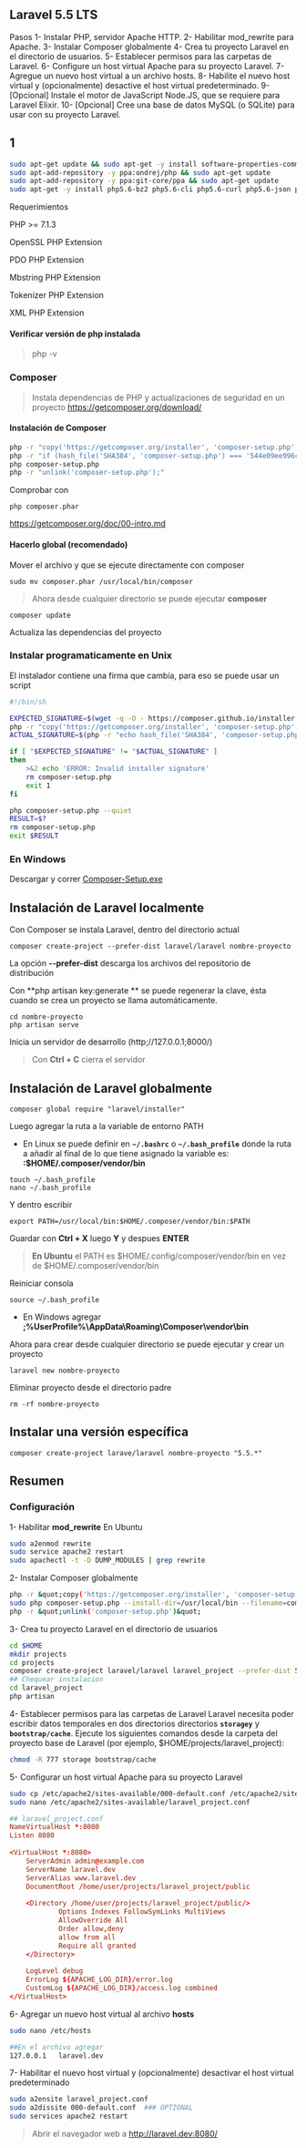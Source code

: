 ## Laravel 5.5 LTS

Pasos
1- Instalar PHP, servidor Apache HTTP.
2- Habilitar mod_rewrite para Apache.
3- Instalar Composer globalmente
4- Crea tu proyecto Laravel en el directorio de usuarios.
5- Establecer permisos para las carpetas de Laravel.
6- Configure un host virtual Apache para su proyecto Laravel.
7- Agregue un nuevo host virtual a un archivo hosts.
8- Habilite el nuevo host virtual y (opcionalmente) desactive el host virtual predeterminado.
9- [Opcional] Instale el motor de JavaScript Node.JS, que se requiere para Laravel Elixir.
10- [Opcional] Cree una base de datos MySQL (o SQLite) para usar con su proyecto Laravel.

## 1
```sh
sudo apt-get update && sudo apt-get -y install software-properties-common python-software-properties
sudo apt-add-repository -y ppa:ondrej/php && sudo apt-get update
sudo apt-add-repository -y ppa:git-core/ppa && sudo apt-get update
sudo apt-get -y install php5.6-bz2 php5.6-cli php5.6-curl php5.6-json php5.6-mbstring php5.6-mcrypt php5.6-mysql php5.6-readline php5.6-sqlite3 php5.6-xml php5.6-xsl php5.6-zip php-xdebug apache2 libapache2-mod-php5.6 git curl
```
Requerimientos

PHP >= 7.1.3

OpenSSL PHP Extension

PDO PHP Extension

Mbstring PHP Extension

Tokenizer PHP Extension

XML PHP Extension

#### Verificar versión de php instalada
>php -v


### Composer 
> Instala dependencias de PHP y actualizaciones de seguridad en un proyecto
<https://getcomposer.org/download/>

#### Instalación de Composer
```sh
php -r "copy('https://getcomposer.org/installer', 'composer-setup.php');"
php -r "if (hash_file('SHA384', 'composer-setup.php') === '544e09ee996cdf60ece3804abc52599c22b1f40f4323403c44d44fdfdd586475ca9813a858088ffbc1f233e9b180f061') { echo 'Installer verified'; } else { echo 'Installer corrupt'; unlink('composer-setup.php'); } echo PHP_EOL;"
php composer-setup.php
php -r "unlink('composer-setup.php');"
```

Comprobar con
```
php composer.phar
```


https://getcomposer.org/doc/00-intro.md

#### Hacerlo global (recomendado)
Mover el archivo y que se ejecute directamente con composer

```
sudo mv composer.phar /usr/local/bin/composer
```

> Ahora desde cualquier directorio se puede ejecutar **composer**
```
composer update
```
Actualiza las dependencias del proyecto


### Instalar programaticamente en Unix
El instalador contiene una firma que cambia, para eso se puede usar un script
```sh
#!/bin/sh

EXPECTED_SIGNATURE=$(wget -q -O - https://composer.github.io/installer.sig)
php -r "copy('https://getcomposer.org/installer', 'composer-setup.php');"
ACTUAL_SIGNATURE=$(php -r "echo hash_file('SHA384', 'composer-setup.php');")

if [ "$EXPECTED_SIGNATURE" != "$ACTUAL_SIGNATURE" ]
then
    >&2 echo 'ERROR: Invalid installer signature'
    rm composer-setup.php
    exit 1
fi

php composer-setup.php --quiet
RESULT=$?
rm composer-setup.php
exit $RESULT
```

### En Windows
Descargar y correr [Composer-Setup.exe](https://getcomposer.org/Composer-Setup.exe)


## Instalación de Laravel localmente
Con Composer se instala Laravel, dentro del directorio actual

```
composer create-project --prefer-dist laravel/laravel nombre-proyecto
```
La opción **--prefer-dist** descarga los archivos del repositorio de distribución

Con **php artisan key:generate ** se puede regenerar la clave, ésta cuando se crea un proyecto se llama automáticamente.

```
cd nombre-proyecto
php artisan serve
```
Inicia un servidor de desarrollo (http;//127.0.0.1;8000/)
> Con **Ctrl + C** cierra el servidor

## Instalación de Laravel globalmente

```
composer global require "laravel/installer"
```

Luego agregar la ruta a la variable de entorno PATH

- En Linux se puede definir en **`~/.bashrc`** o **`~/.bash_profile`** donde la ruta a añadir al final de lo que tiene asignado la variable es: **:$HOME/.composer/vendor/bin**
```
touch ~/.bash_profile
nano ~/.bash_profile
```
Y dentro escribir
```
export PATH=/usr/local/bin:$HOME/.composer/vendor/bin:$PATH
```
Guardar con **Ctrl + X** luego **Y** y despues **ENTER**
> **En Ubuntu** el PATH es $HOME/.config/composer/vendor/bin en vez de $HOME/.composer/vendor/bin

Reiniciar consola
```
source ~/.bash_profile
```

- En Windows agregar **;%UserProfile%\AppData\Roaming\Composer\vendor\bin**


Ahora para crear desde cualquier directorio se puede ejecutar y crear un proyecto

```
laravel new nombre-proyecto
```

Eliminar proyecto desde el directorio padre
```
rm -rf nombre-proyecto
```

## Instalar una versión específica

```
composer create-project larave/laravel nombre-proyecto "5.5.*"
```

## Resumen

### Configuración

1- Habilitar **mod_rewrite**
En Ubuntu
```sh
sudo a2enmod rewrite
sudo service apache2 restart
sudo apachectl -t -D DUMP_MODULES | grep rewrite
```

2- Instalar Composer globalmente
```sh
php -r &quot;copy('https://getcomposer.org/installer', 'composer-setup.php');&quot;
sudo php composer-setup.php --install-dir=/usr/local/bin --filename=composer
php -r &quot;unlink('composer-setup.php')&quot;
```

3- Crea tu proyecto Laravel en el directorio de usuarios
```sh
cd $HOME
mkdir projects
cd projects
composer create-project laravel/laravel laravel_project --prefer-dist 5.5.*
## Chequear instalacion
cd laravel_project
php artisan
```

4- Establecer permisos para las carpetas de Laravel
Laravel necesita poder escribir datos temporales en dos directorios directorios **`storagey`** y **`bootstrap/cache`**. 
Ejecute los siguientes comandos desde la carpeta del proyecto base de Laravel (por ejemplo, $HOME/projects/laravel_project):
```sh
chmod -R 777 storage bootstrap/cache
```

5- Configurar un host virtual Apache para su proyecto Laravel
```sh
sudo cp /etc/apache2/sites-available/000-default.conf /etc/apache2/sites-available/laravel_project.conf
sudo nano /etc/apache2/sites-available/laravel_project.conf
```

```conf
## laravel_project.conf
NameVirtualHost *:8080
Listen 8080
 
<VirtualHost *:8080>
    ServerAdmin admin@example.com
    ServerName laravel.dev
    ServerAlias www.laravel.dev
    DocumentRoot /home/user/projects/laravel_project/public
     
    <Directory /home/user/projects/laravel_project/public/>
            Options Indexes FollowSymLinks MultiViews
            AllowOverride All
            Order allow,deny
            allow from all
            Require all granted
    </Directory>
     
    LogLevel debug
    ErrorLog ${APACHE_LOG_DIR}/error.log
    CustomLog ${APACHE_LOG_DIR}/access.log combined
</VirtualHost>
```

6- Agregar un nuevo host virtual al archivo **hosts**
```sh
sudo nano /etc/hosts

##En el archivo agregar
127.0.0.1   laravel.dev
```

7- Habilitar el nuevo host virtual y (opcionalmente) desactivar el host virtual predeterminado
```sh
sudo a2ensite laravel_project.conf
sudo a2dissite 000-default.conf  ### OPTIONAL
sudo services apache2 restart
```
> Abrir el navegador web a http://laravel.dev:8080/ 




